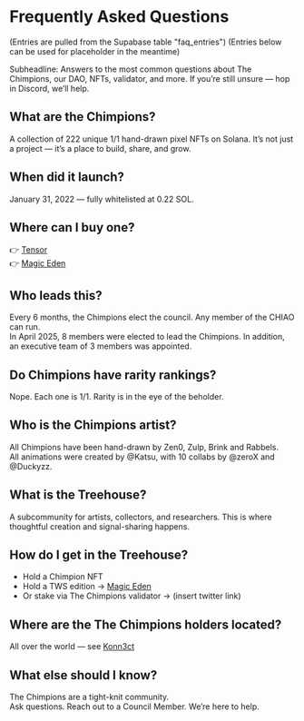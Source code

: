 # Frequently Asked Questions
(Entries are pulled from the Supabase table "faq_entries")
(Entries below can be used for placeholder in the meantime)

Subheadline:
Answers to the most common questions about The Chimpions, our DAO, NFTs, validator, and more.
If you’re still unsure — hop in Discord, we’ll help.

## What are the Chimpions?
A collection of 222 unique 1/1 hand-drawn pixel NFTs on Solana. It’s not just a project — it’s a place to build, share, and grow.

## When did it launch?
January 31, 2022 — fully whitelisted at 0.22 SOL.

## Where can I buy one?
👉 [Tensor](https://www.tensor.trade/trade/the_chimpions)  
👉 [Magic Eden](https://magiceden.io/marketplace/the_chimpions)

## Who leads this?
Every 6 months, the Chimpions elect the council. Any member of the CHIAO can run.  
In April 2025, 8 members were elected to lead the Chimpions. In addition, an executive team of 3 members was appointed.

## Do Chimpions have rarity rankings?
Nope. Each one is 1/1. Rarity is in the eye of the beholder.

## Who is the Chimpions artist?
All Chimpions have been hand-drawn by Zen0, Zulp, Brink and Rabbels.  
All animations were created by @Katsu, with 10 collabs by @zeroX and @Duckyzz.

## What is the Treehouse?
A subcommunity for artists, collectors, and researchers. This is where thoughtful creation and signal-sharing happens.

## How do I get in the Treehouse?
- Hold a Chimpion NFT  
- Hold a TWS edition → [Magic Eden](https://magiceden.io/creators/the_chimpions)  
- Or stake via The Chimpions validator → (insert twitter link)

## Where are the The Chimpions holders located?
All over the world — see [Konn3ct](https://konn3ct.xyz)

## What else should I know?
The Chimpions are a tight-knit community.  
Ask questions. Reach out to a Council Member. We’re here to help.
